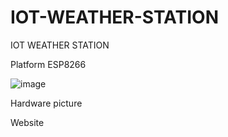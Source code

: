 # IOT-WEATHER-STATION
IOT WEATHER STATION

Platform ESP8266

![image](https://user-images.githubusercontent.com/100481752/163039460-736955d9-84e9-4e3e-8c3a-0fb7a97b7b88.png)

Hardware picture 

Website
